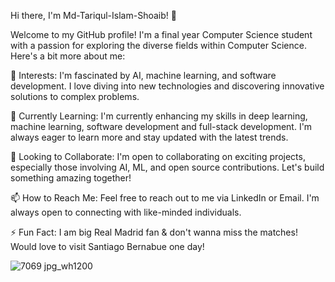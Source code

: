 Hi there, I'm Md-Tariqul-Islam-Shoaib! 👋 

Welcome to my GitHub profile! I'm a final year Computer Science student with a passion for exploring the diverse fields within Computer Science. Here's a bit more about me:

👀 Interests: I'm fascinated by AI, machine learning, and software development. I love diving into new technologies and discovering innovative solutions to complex problems.

🌱 Currently Learning: I'm currently enhancing my skills in deep learning, machine learning, software development and full-stack development. I'm always eager to learn more and stay updated with the latest trends.

💞️ Looking to Collaborate: I'm open to collaborating on exciting projects, especially those involving AI, ML, and open source contributions. Let's build something amazing together!

📫 How to Reach Me: Feel free to reach out to me via LinkedIn or Email. I'm always open to connecting with like-minded individuals.

⚡ Fun Fact: I am big Real Madrid fan & don't wanna miss the matches! Would love to visit Santiago Bernabue one day!


![7069 jpg_wh1200](https://github.com/user-attachments/assets/a4503bd4-044f-41e0-a0eb-90154df5a8dd)
